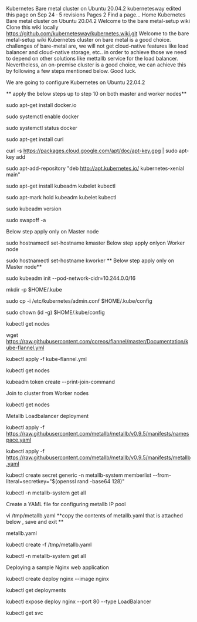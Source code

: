 Kubernetes Bare metal cluster on Ubuntu 20.04.2
kubernetesway edited this page on Sep 24 · 5 revisions
 Pages 2
Find a page…
Home
Kubernetes Bare metal cluster on Ubuntu 20.04.2
Welcome to the bare metal-setup wiki
Clone this wiki locally
https://github.com/kubernetesway/kubernetes.wiki.git
Welcome to the bare metal-setup wiki
Kubernetes cluster on bare metal is a good choice. challenges of bare-metal are, we will not get cloud-native features like load balancer and cloud-native storage, etc.. in order to achieve those we need to depend on other solutions like mettallb service for the load balancer. Nevertheless, an on-premise cluster is a good choice, we can achieve this by following a few steps mentioned below. Good luck.

We are going to configure Kubernetes on Ubuntu 22.04.2

** apply the below steps up to step 10 on both master and worker nodes**

sudo apt-get install docker.io

sudo systemctl enable docker

sudo systemctl status docker

sudo apt-get install curl

curl -s https://packages.cloud.google.com/apt/doc/apt-key.gpg | sudo apt-key add

sudo apt-add-repository "deb http://apt.kubernetes.io/ kubernetes-xenial main"

sudo apt-get install kubeadm kubelet kubectl

sudo apt-mark hold kubeadm kubelet kubectl

sudo kubeadm version

sudo swapoff -a

Below step apply only on Master node

sudo hostnamectl set-hostname kmaster
Below step apply onlyon Worker node

sudo hostnamectl set-hostname kworker
** Below step apply only on Master node**

sudo kubeadm init --pod-network-cidr=10.244.0.0/16

mkdir -p $HOME/.kube

sudo cp -i /etc/kubernetes/admin.conf $HOME/.kube/config

sudo chown (id -g) $HOME/.kube/config

kubectl get nodes

wget https://raw.githubusercontent.com/coreos/flannel/master/Documentation/kube-flannel.yml

kubectl apply -f kube-flannel.yml

kubectl get nodes

kubeadm token create --print-join-command

Join to cluster from Worker nodes

kubectl get nodes

Metallb Loadbalancer deployment

kubectl apply -f https://raw.githubusercontent.com/metallb/metallb/v0.9.5/manifests/namespace.yaml

kubectl apply -f https://raw.githubusercontent.com/metallb/metallb/v0.9.5/manifests/metallb.yaml

kubectl create secret generic -n metallb-system memberlist --from-literal=secretkey="$(openssl rand -base64 128)"

kubectl -n metallb-system get all

Create a YAML file for configuring metallb IP pool

vi /tmp/metallb.yaml
**copy the contents of metallb.yaml that is attached below , save and exit **

metallb.yaml

kubectl create -f /tmp/metallb.yaml

kubectl -n metallb-system get all

Deploying a sample Nginx web application

kubectl create deploy nginx --image nginx

kubectl get deployments

kubectl expose deploy nginx --port 80 --type LoadBalancer

kubectl get svc
